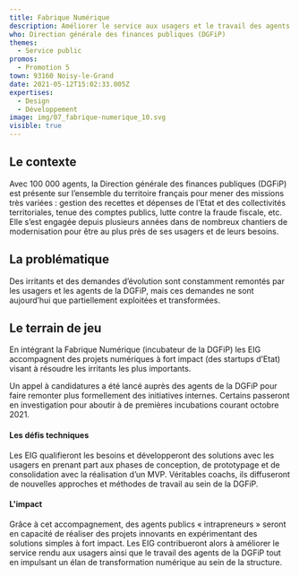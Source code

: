 ```yaml
---
title: Fabrique Numérique
description: Améliorer le service aux usagers et le travail des agents
who: Direction générale des finances publiques (DGFiP)
themes:
  - Service public
promos:
  - Promotion 5
town: 93160 Noisy-le-Grand
date: 2021-05-12T15:02:33.005Z
expertises:
  - Design
  - Développement
image: img/07_fabrique-numerique_10.svg
visible: true
---
```

## Le contexte

Avec 100 000 agents, la Direction générale des finances publiques (DGFiP) est présente sur l’ensemble du territoire français pour mener des missions très variées : gestion des recettes et dépenses de l’Etat et des collectivités territoriales, tenue des comptes publics, lutte contre la fraude fiscale, etc. Elle s’est engagée depuis plusieurs années dans de nombreux chantiers de modernisation pour être au plus près de ses usagers et de leurs besoins.

## La problématique

Des irritants et des demandes d’évolution sont constamment remontés par les usagers et les agents de la DGFiP, mais ces demandes ne sont aujourd’hui que partiellement exploitées et transformées.

## Le terrain de jeu

En intégrant la Fabrique Numérique (incubateur de la DGFiP) les EIG accompagnent des projets numériques à fort impact (des startups d’Etat) visant à résoudre les irritants les plus importants.

Un appel à candidatures a été lancé auprès des agents de la DGFiP pour faire remonter plus formellement des initiatives internes. Certains passeront en investigation pour aboutir à de premières incubations courant octobre 2021.

#### Les défis techniques

Les EIG qualifieront les besoins et développeront des solutions avec les usagers en prenant part aux phases de conception, de prototypage et de consolidation avec la réalisation d’un MVP. Véritables coachs, ils diffuseront de nouvelles approches et méthodes de travail au sein de la DGFiP.

#### L'impact 

Grâce à cet accompagnement, des agents publics « intrapreneurs » seront en capacité de réaliser des projets innovants en expérimentant des solutions simples à fort impact. Les EIG contribueront alors à améliorer le service rendu aux usagers ainsi que le travail des agents de la DGFiP tout en impulsant un élan de transformation numérique au sein de la structure.